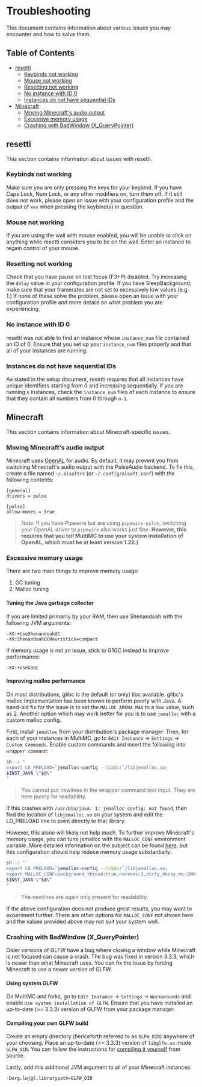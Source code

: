 # Troubleshooting

This document contains information about various issues you may encounter and
how to solve them.

## Table of Contents

- [resetti](#resetti)
  - [Keybinds not working](#keybinds-not-working)
  - [Mouse not working](#mouse-not-working)
  - [Resetting not working](#resetting-not-working)
  - [No instance with ID 0](#no-instance-with-id-0)
  - [Instances do not have sequential IDs](#instances-do-not-have-sequential-ids)
- [Minecraft](#minecraft)
  - [Moving Minecraft's audio output](#moving-minecrafts-audio-output)
  - [Excessive memory usage](#excessive-memory-usage)
  - [Crashing with BadWindow (X_QueryPointer)](#crashing-with-badwindow-x_querypointer)

## resetti

This section contains information about issues with resetti.

### Keybinds not working

Make sure you are only pressing the keys for your keybind. If you have Caps
Lock, Num Lock, or any other modifiers on, turn them off. If it still does not
work, please open an issue with your configuration profile and the output of
`xev` when pressing the keybind(s) in question.

### Mouse not working

If you are using the wall with mouse enabled, you will be unable to click on
anything while resetti considers you to be on the wall. Enter an instance to
regain control of your mouse.

### Resetting not working

Check that you have pause on lost focus (F3+P) disabled. Try increasing the
`delay` value in your configuration profile. If you have SleepBackground, make
sure that your framerates are not set to excessively low values (e.g. 1.) If
none of these solve the problem, please open an issue with your configuration
profile and more details on what problem you are experiencing.

### No instance with ID 0

resetti was not able to find an instance whose `instance_num` file contained an
ID of 0. Ensure that you set up your `instance_num` files properly and that all
of your instances are running.

### Instances do not have sequential IDs

As stated in the setup document, resetti requires that all instances have unique
identifiers starting from 0 and increasing sequentially. If you are running `n`
instances, check the `instance_num` files of each instance to ensure that they
contain all numbers from 0 through `n-1`.

## Minecraft

This section contains information about Minecraft-specific issues.

### Moving Minecraft's audio output

Minecraft uses [OpenAL](https://www.openal.org/) for audio. By default, it may
prevent you from switching Minecraft's audio output with the PulseAudio backend.
To fix this, create a file named `~/.alsoftrc` (or `~/.config/alsoft.conf`) with
the following contents:

```
[general]
drivers = pulse

[pulse]
allow-moves = true
```

> *Note:* If you have Pipewire but are using `pipewire-pulse`, switching your
> OpenAL driver to `pipewire` also works just fine. **However, this requires
> that you tell MultiMC to use your system installation of OpenAL, which must
> be at least version 1.22.)**

### Excessive memory usage

There are two main things to improve memory usage:
1. GC tuning
2. Malloc tuning

#### Tuning the Java garbage collector

If you are limited primarily by your RAM, then use Shenandoah with the following
JVM arguments:

```
-XX:+UseShenandoahGC
-XX:ShenandoahGCHeuristics=compact
```

If memory usage is not an issue, stick to G1GC instead to improve performance:

```
-XX:+UseG1GC
```

#### Improving malloc performance

On most distributions, glibc is the default (or only) libc available. glibc's
malloc implementation has been known to perform poorly with Java. A band-aid
fix for the issue is to set the `MALLOC_ARENA_MAX` to a low value, such as 2.
Another option which may work better for you is to use `jemalloc` with a custom
malloc config.

First, install `jemalloc` from your distribution's package manager. Then, for
each of your instances in MultiMC, go to `Edit Instance` -> `Settings` ->
`Custom Commands`. Enable custom commands and insert the following into
`wrapper command`:

```sh
sh -c "
export LD_PRELOAD=`jemalloc-config --libdir`/libjemalloc.so;
$INST_JAVA \"$@\"
"
```

> You cannot put newlines in the wrapper command text input. They are here
> purely for readability.

If this crashes with `/usr/bin/java: 1: jemalloc-config: not found`, then find
the location of `libjemalloc.so` on your system and edit the LD_PRELOAD line
to point directly to that library.

However, this alone will likely not help much. To further improve Minecraft's
memory usage, you can tune jemalloc with the `MALLOC_CONF` environment variable.
More detailed information on the subject can be found [here](https://github.com/jemalloc/jemalloc/blob/dev/TUNING.md),
but this configuration should help reduce memory usage substantially:

```sh
sh -c "
export LD_PRELOAD=`jemalloc-config --libdir`/libjemalloc.so;
export MALLOC_CONF=background_thread:true,narenas:2,dirty_decay_ms:10000,muzzy_decay_ms:10000;
$INST_JAVA \"$@\"
"
```

> The newlines are again only present for readability.

If the above configuration does not produce great results, you may want to
experiment further. There are other options for `MALLOC_CONF` not shown here
and the values provided above may not suit your system well.

### Crashing with BadWindow (X_QueryPointer)

Older versions of GLFW have a bug where closing a window while Minecraft is
not focused can cause a crash. The bug was fixed in version 3.3.3, which is
newer than what Minecraft uses. You can fix the issue by forcing Minecraft to
use a newer version of GLFW.

#### Using system GLFW

On MultiMC and forks, go to `Edit Instance` -> `Settings` -> `Workarounds` and
enable `Use system installation of GLFW`. Ensure that you have installed an
up-to-date (>= 3.3.3) version of GLFW from your package manager.

#### Compiling your own GLFW build

Create an empty directory (henceforth referred to as `GLFW_DIR`) anywhere of
your choosing. Place an up-to-date (>= 3.3.3) version of `libglfw.so` inside
`GLFW_DIR`. You can follow the instructions for [compiling it yourself](https://https://www.glfw.org/docs/latest/compile.html)
from source.

Lastly, add this additional JVM argument to all of your Minecraft instances:

```
-Dorg.lwjgl.librarypath=GLFW_DIR
```
